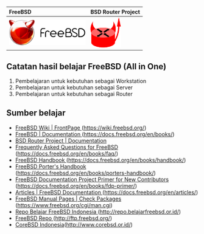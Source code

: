 | FreeBSD     | BSD Router Project |
| :------------- | :------------- |
| <img src="./assets/images/logo.png" alt="FreeBSD Logo" style="width:200px;"/> | <img src="./assets/images/bsdrp.logo.128.png" alt="FreeBSD Logo" style="width:80px;"/> |


## Catatan hasil belajar FreeBSD (All in One)
1. Pembelajaran untuk kebutuhan sebagai Workstation
2. Pembelajaran untuk kebutuhan sebagai Server
3. Pembelajaran untuk kebutuhan sebagai Router

## Sumber belajar
- [FreeBSD Wiki | FrontPage ](https://wiki.freebsd.org/)(https://wiki.freebsd.org/)
- [FreeBSD | Documentation ](https://docs.freebsd.org/en/books/)(https://docs.freebsd.org/en/books/)
- [BSD Router Project | Documentation](https://bsdrp.net/documentation/end-users_docs)
- [Frequently Asked Questions for FreeBSD ](https://docs.freebsd.org/en/books/faq/)(https://docs.freebsd.org/en/books/faq/)
- [FreeBSD Handbook ](https://docs.freebsd.org/en/books/handbook/)(https://docs.freebsd.org/en/books/handbook/)
- [FreeBSD Porter's Handbook ](https://docs.freebsd.org/en/books/porters-handbook/)(https://docs.freebsd.org/en/books/porters-handbook/)
- [FreeBSD Documentation Project Primer for New Contributors ](https://docs.freebsd.org/en/books/fdp-primer/)(https://docs.freebsd.org/en/books/fdp-primer/)
- [Articles | FreeBSD Documentation ](https://docs.freebsd.org/en/articles/)(https://docs.freebsd.org/en/articles/)
- [FreeBSD Manual Pages | Check Packages ](https://www.freebsd.org/cgi/man.cgi)(https://www.freebsd.org/cgi/man.cgi)
- [Repo Belajar FreeBSD  Indonesia ](http://repo.belajarfreebsd.or.id/)(http://repo.belajarfreebsd.or.id/)
- [FreeBSD Repo ](http://ftp2.freebsd.org/)(http://ftp.freebsd.org/)
- [CoreBSD Indonesia](http://www.corebsd.or.id/)(http://www.corebsd.or.id/)
